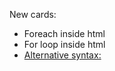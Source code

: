 New cards:
* Foreach inside html
* For loop inside html
* [Alternative syntax:](https://www.php.net/manual/en/control-structures.alternative-syntax.php)
